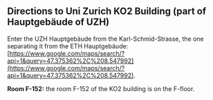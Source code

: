 ## Directions to Uni Zurich KO2 Building (part of Hauptgebäude of UZH)

Enter the UZH Hauptgebäude from the Karl-Schmid-Strasse, the one
separating it from the ETH Hauptgebäude:
[https://www.google.com/maps/search/?api=1&query=47.375362%2C%208.547992](https://www.google.com/maps/search/?api=1&query=47.375362%2C%208.547992).

**Room F-152:** the room F-152 of the KO2 building is on the F-floor.
